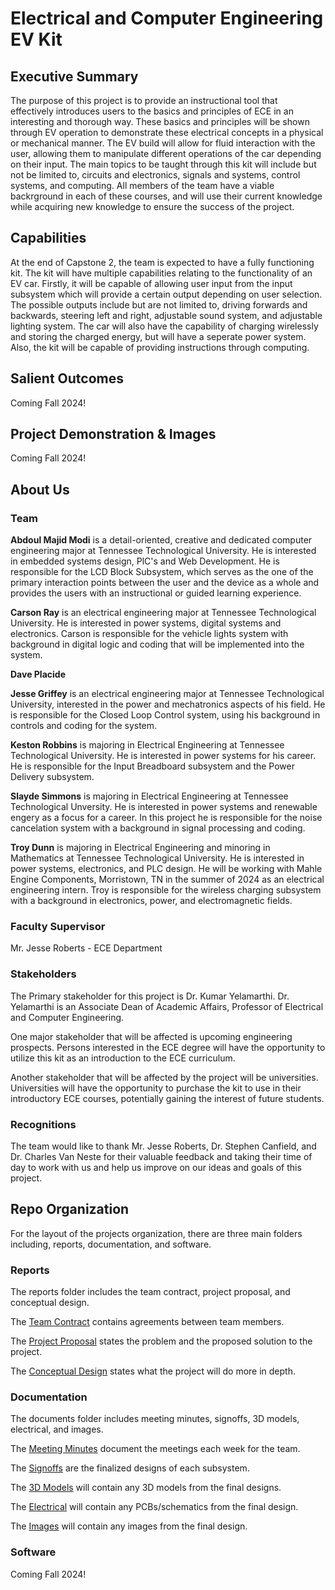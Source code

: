 # Electrical and Computer Engineering EV Kit


## Executive Summary

The purpose of this project is to provide an instructional tool that effectively introduces users to the basics and principles of ECE in an interesting and thorough way. These basics and principles will be shown through EV operation to demonstrate these electrical concepts in a physical or mechanical manner. The EV build will allow for fluid interaction with the user, allowing them to manipulate different operations of the car depending on their input. The main topics to be taught through this kit will include but not be limited to, circuits and electronics, signals and systems, control systems, and computing. All members of the team have a viable backrground in each of these courses, and will use their current knowledge while acquiring new knowledge to ensure the success of the project. 

## Capabilities

At the end of Capstone 2, the team is expected to have a fully functioning kit. The kit will have multiple capabilities relating to the functionality of an EV car. Firstly, it will be capable of allowing user input from the input subsystem which will provide a certain output depending on user selection. The possible outputs include but are not limited to, driving forwards and backwards, steering left and right, adjustable sound system, and adjustable lighting system. The car will also have the capability of charging wirelessly and storing the charged energy, but will have a seperate power system. Also, the kit will be capable of providing instructions through computing. 

## Salient Outcomes

Coming Fall 2024!

## Project Demonstration & Images

Coming Fall 2024!

## About Us

### Team

__Abdoul Majid Modi__ is a detail-oriented, creative and dedicated computer engineering major at Tennessee Technological University. He is interested in embedded systems design, PlC's and Web Development. He is responsible for the LCD Block Subsystem, which serves as the one of the primary interaction points between the user and the device as a whole and provides the users with an instructional or guided learning experience.

__Carson Ray__ is an electrical engineering major at Tennessee Technological University. He is interested in power systems, digital systems and electronics. Carson is responsible for the vehicle lights system with background in digital logic and coding that will be implemented into the system.

__Dave Placide__

__Jesse Griffey__ is an electrical engineering major at Tennessee Technological University, interested in the power and mechatronics aspects of his field. He is responsible for the Closed Loop Control system, using his background in controls and coding for the system.

__Keston Robbins__ is majoring in Electrical Engineering at Tennessee Technological University. He is interested in power systems for his career. He is responsible for the Input Breadboard subsystem and the Power Delivery subsystem.

__Slayde Simmons__ is majoring in Electrical Engineering at Tennessee Technological Unversity. He is interested in power systems and renewable engery as a focus for a career. In this project he is responsible for the noise cancelation system with a background in signal processing and coding. 

__Troy Dunn__ is majoring in Electrical Engineering and minoring in Mathematics at Tennessee Technological University. He is interested in power systems, electronics, and PLC design. He will be working with Mahle Engine Components, Morristown, TN in the summer of 2024 as an electrical engineering intern. Troy is responsible for the wireless charging subsystem with a background in electronics, power, and electromagnetic fields. 


### Faculty Supervisor

Mr. Jesse Roberts - ECE Department

### Stakeholders

The Primary stakeholder for this project is Dr. Kumar Yelamarthi. Dr. Yelamarthi is an Associate Dean of Academic Affairs, Professor of Electrical and Computer Engineering. 

One major stakeholder that will be affected is upcoming engineering prospects. Persons interested in the ECE degree will have the opportunity to utilize this kit as an introduction to the ECE curriculum. 

Another stakeholder that will be affected by the project will be universities. Universities will have the opportunity to purchase the kit to use in their introductory ECE courses, potentially gaining the interest of future students. 

### Recognitions

The team would like to thank Mr. Jesse Roberts, Dr. Stephen Canfield, and Dr. Charles Van Neste for their valuable feedback and taking their time of day to work with us and help us improve on our ideas and goals of this project. 

## Repo Organization

For the layout of the projects organization, there are three main folders including, reports, documentation, and software.

### Reports

The reports folder includes the team contract, project proposal, and conceptual design.

The [Team Contract](./Reports/Team%20Contract) contains agreements between team members.

The [Project Proposal](./Reports/Project%20Proposal) states the problem and the proposed solution to the project.

The [Conceptual Design](./Reports/Conceptual%20Design) states what the project will do more in depth. 

### Documentation

The documents folder includes meeting minutes, signoffs, 3D models, electrical, and images. 

The [Meeting Minutes](./Documentation/Meeting%20Minutes) document the meetings each week for the team.

The [Signoffs](./Documentation/Signoff) are the finalized designs of each subsystem. 

The [3D Models](./Documentation/3D%20models) will contain any 3D models from the final designs.

The [Electrical](./Documentation/Electrical) will contain any PCBs/schematics from the final design. 

The [Images](./Documentation/Images) will contain any images from the final design. 

### Software

Coming Fall 2024!
